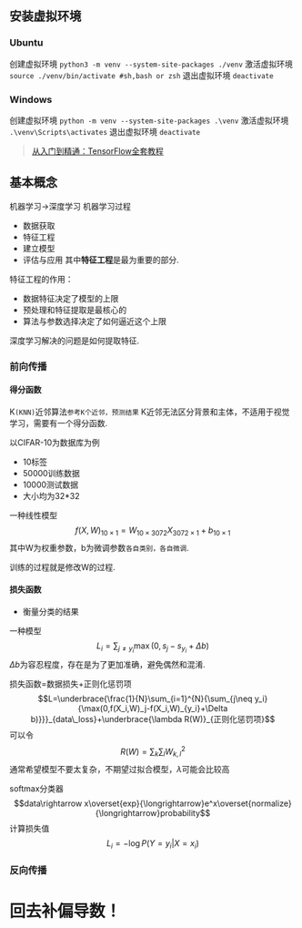 ## 安装虚拟环境
### Ubuntu
创建虚拟环境
`python3 -m venv --system-site-packages ./venv`
激活虚拟环境
`source ./venv/bin/activate #sh,bash or zsh`
退出虚拟环境
`deactivate`

### Windows
创建虚拟环境
`python -m venv --system-site-packages .\venv`
激活虚拟环境
`.\venv\Scripts\activates`
退出虚拟环境
`deactivate`

><a href="https://www.bilibili.com/video/BV1FW4y1b7WM/">从入门到精通：TensorFlow全套教程</a>
## 基本概念
机器学习->深度学习
机器学习过程
- 数据获取
- 特征工程
- 建立模型
- 评估与应用
其中**特征工程**是最为重要的部分.

特征工程的作用：
- 数据特征决定了模型的上限
- 预处理和特征提取是最核心的
- 算法与参数选择决定了如何逼近这个上限

深度学习解决的问题是如何提取特征.

### 前向传播
#### 得分函数

K`(KNN)`近邻算法`参考K个近邻，预测结果`
K近邻无法区分背景和主体，不适用于视觉学习，需要有一个得分函数.

以CIFAR-10为数据库为例
- 10标签
- 50000训练数据
- 10000测试数据
- 大小均为32\*32

一种线性模型$$f(X,W)_{10\times1}=W_{10\times3072}X_{3072\times1}+b_{10\times1}$$
其中W为权重参数，b为微调参数`各自类别，各自微调`.

训练的过程就是修改W的过程.

#### 损失函数
- 衡量分类的结果

一种模型$$L_i=\sum_{j\neq y_i}{\max(0,s_j-s_{y_i}+\Delta b)}$$
$\Delta b$为容忍程度，存在是为了更加准确，避免偶然和混淆.

损失函数=数据损失+正则化惩罚项$$L=\underbrace{\frac{1}{N}\sum_{i=1}^{N}{\sum_{j\neq y_i}{\max(0,f(X_i,W)_j-f(X_i,W)_{y_i}+\Delta b)}}}_{data\_loss}+\underbrace{\lambda R(W)}_{正则化惩罚项}$$
可以令$$R(W)=\sum_k\sum_lW^2_{k,l}$$
通常希望模型不要太复杂，不期望过拟合模型，$\lambda$可能会比较高

softmax分类器$$data\rightarrow x\overset{exp}{\longrightarrow}e^x\overset{normalize}{\longrightarrow}probability$$
计算损失值$$L_i=-\log{P(Y=y_i|X=x_i)}$$
### 反向传播
# 回去补偏导数！
